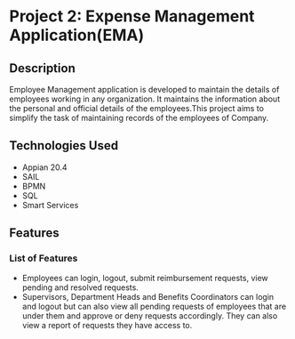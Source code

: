 # Project 2: Expense Management Application(EMA)

## Description
Employee Management application is developed to maintain the details of employees working in any organization. It maintains the information about the personal and official details of the employees.This project aims to simplify the task of maintaining records of the employees of Company.

## Technologies Used
- Appian 20.4
- SAIL
- BPMN
- SQL
- Smart Services

## Features
### List of Features
- Employees can login, logout, submit reimbursement requests, view pending and resolved requests.
- Supervisors, Department Heads and Benefits Coordinators can login and logout but can also view all pending requests of employees that are under them and approve or deny requests accordingly. They can also view a report of requests they have access to.